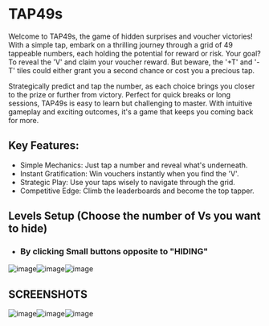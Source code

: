 # TAP49s

Welcome to TAP49s, the game of hidden surprises and voucher victories! With a simple tap, embark on a thrilling journey through a grid of 49 tappeable numbers, each holding the potential for reward or risk. Your goal? To reveal the 'V' and claim your voucher reward. But beware, the '+T' and '-T' tiles could either grant you a second chance or cost you a precious tap.

Strategically predict and tap the number, as each choice brings you closer to the prize or further from victory. Perfect for quick breaks or long sessions, TAP49s is easy to learn but challenging to master. With intuitive gameplay and exciting outcomes, it's a game that keeps you coming back for more.

## Key Features:
- Simple Mechanics: Just tap a number and reveal what's underneath.
- Instant Gratification: Win vouchers instantly when you find the 'V'.
- Strategic Play: Use your taps wisely to navigate through the grid.
- Competitive Edge: Climb the leaderboards and become the top tapper.

## Levels Setup (Choose the number of Vs you want to hide)
*  ### By clicking Small buttons opposite to "HIDING"  
![image](https://github.com/user-attachments/assets/0175fd73-b2bd-4e0d-9455-9938f485cd03)![image](https://github.com/user-attachments/assets/6d36401e-6efc-470f-9070-77854bb98a71)![image](https://github.com/user-attachments/assets/5f6b8214-46de-47de-977d-5e553738d735)

## SCREENSHOTS
![image](https://github.com/user-attachments/assets/85e78146-8df9-4bc1-a98e-36a6d37cd581)![image](https://github.com/user-attachments/assets/f7c19105-c5e3-410e-944c-eeb8973896ec)![image](https://github.com/user-attachments/assets/8f35a3c4-8fc6-4b02-a9a0-9990f13813c4)







